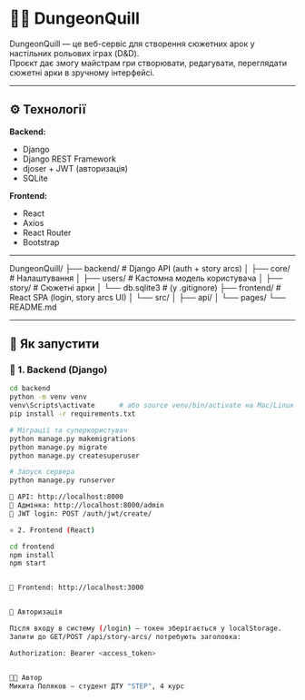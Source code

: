 # 🧙‍♂️ DungeonQuill

DungeonQuill — це веб-сервіс для створення сюжетних арок у настільних рольових іграх (D&D).  
Проєкт дає змогу майстрам гри створювати, редагувати, переглядати сюжетні арки в зручному інтерфейсі.

---

## ⚙️ Технології

**Backend:**
- Django
- Django REST Framework
- djoser + JWT (авторизація)
- SQLite

**Frontend:**
- React
- Axios
- React Router
- Bootstrap

---

DungeonQuill/
├── backend/ # Django API (auth + story arcs)
│ ├── core/ # Налаштування
│ ├── users/ # Кастомна модель користувача
│ ├── story/ # Сюжетні арки
│ └── db.sqlite3 # (у .gitignore)
├── frontend/ # React SPA (login, story arcs UI)
│ └── src/
│ ├── api/
│ └── pages/
└── README.md

---

## 🚀 Як запустити

### 🔧 1. Backend (Django)

```bash
cd backend
python -m venv venv
venv\Scripts\activate      # або source venv/bin/activate на Mac/Linux
pip install -r requirements.txt

# Міграції та суперкористувач
python manage.py makemigrations
python manage.py migrate
python manage.py createsuperuser

# Запуск сервера
python manage.py runserver

📍 API: http://localhost:8000
📍 Адмінка: http://localhost:8000/admin
📍 JWT login: POST /auth/jwt/create/

⚛️ 2. Frontend (React)

cd frontend
npm install
npm start


📍 Frontend: http://localhost:3000


🔐 Авторизація

Після входу в систему (/login) — токен зберігається у localStorage.
Запити до GET/POST /api/story-arcs/ потребують заголовка:

Authorization: Bearer <access_token>


👨‍💻 Автор
Микита Поляков — студент ДТУ "STEP", 4 курс
